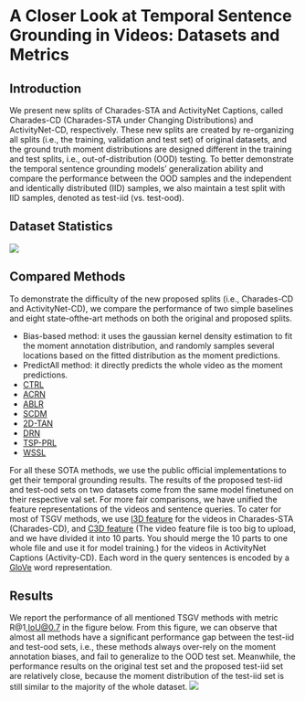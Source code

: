 # A Closer Look at Temporal Sentence Grounding in Videos: Datasets and Metrics

## Introduction

We present new splits of Charades-STA and ActivityNet Captions, called Charades-CD (Charades-STA under Changing Distributions) and ActivityNet-CD, respectively. These new splits are created by re-organizing all splits (i.e., the training, validation and test set) of original datasets, and the ground truth moment distributions are designed different in the training and test splits, i.e., out-of-distribution (OOD) testing. To better demonstrate the temporal sentence grounding models’ generalization ability and compare the performance between the OOD samples and the independent and identically distributed (IID) samples, we also maintain a test split with IID samples, denoted as test-iid (vs. test-ood). 

## Dataset Statistics
![](https://github.com/yytzsy/grounding_changing_distribution/blob/main/statistics.jpg)

## Compared Methods
To demonstrate the difficulty of the new proposed splits (i.e., Charades-CD and ActivityNet-CD), we compare the performance of two simple baselines and eight state-ofthe-art methods on both the original and proposed splits. 

* Bias-based method: it uses the gaussian kernel density estimation to fit the moment annotation distribution, and randomly samples several locations based on the fitted distribution as the moment predictions. 
* PredictAll method: it directly predicts the whole video as the moment predictions.
* [CTRL](https://github.com/jiyanggao/TALL)
* [ACRN](https://sigir2018.wixsite.com/acrn)
* [ABLR](https://github.com/yytzsy/ABLR_code)
* [SCDM](https://github.com/yytzsy/SCDM)
* [2D-TAN](https://github.com/microsoft/2D-TAN)
* [DRN](https://github.com/Alvin-Zeng/DRN)
* [TSP-PRL](https://github.com/WuJie1010/TSP-PRL)
* [WSSL](https://github.com/XgDuan/WSDEC)

For all these SOTA methods, we use the public official implementations to get their temporal grounding results. The results of the proposed test-iid and test-ood sets on two
datasets come from the same model finetuned on their respective val set. For more fair comparisons, we have unified the feature representations of the videos and sentence queries. To cater for most of TSGV methods, we use [I3D feature](https://cloud.tsinghua.edu.cn/f/fd155bd64baf4359ada9/?dl=1) for the videos in Charades-STA (Charades-CD), and [C3D feature](https://cloud.tsinghua.edu.cn/d/203f17ed08ae41f69a0e/) (The video feature file is too big to upload, and we have divided it into 10 parts. You should merge the 10 parts to one whole file and use it for model training.) for the videos in ActivityNet Captions (Activity-CD). Each word in the query sentences is encoded by a [GloVe](http://nlp.stanford.edu/data/glove.840B.300d.zip) word representation.

## Results

We report the performance of all mentioned TSGV methods with metric R@1,IoU@0.7 in the figure below. From this figure, we can observe that almost all methods have a significant
performance gap between the test-iid and test-ood sets, i.e., these methods always over-rely on the moment annotation biases, and fail to generalize to the OOD test set. Meanwhile, the performance results on the original test set and the proposed test-iid set are relatively close, because the moment distribution of the test-iid set is still similar to the majority of the whole dataset.
![](https://github.com/yytzsy/grounding_changing_distribution/blob/main/performance.jpg)
